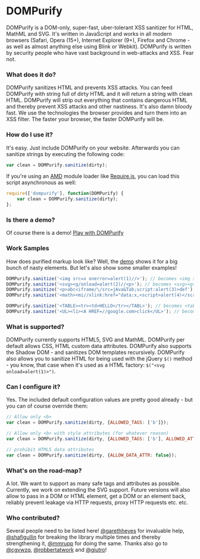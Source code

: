 DOMPurify
=========

DOMPurify is a DOM-only, super-fast, uber-tolerant XSS sanitizer for HTML, MathML and SVG. It's written in JavaScript and works in all modern browsers (Safari, Opera (15+), Internet Explorer (9+), Firefox and Chrome - as well as almost anything else using Blink or Webkit). DOMPurify is written by security people who have vast background in web-attacks and XSS. Fear not.

### What does it do?

DOMPurify sanitizes HTML and prevents XSS attacks. You can feed DOMPurify with string full of dirty HTML and it will return a string with clean HTML. DOMPurify will strip out everything that contains dangerous HTML and thereby prevent XSS attacks and other nastiness. It's also damn bloody fast. We use the technologies the browser provides and turn them into an XSS filter. The faster your browser, the faster DOMPurify will be.

### How do I use it?

It's easy. Just include DOMPurify on your website. Afterwards you can sanitize strings by executing the following code:

```javascript
var clean = DOMPurify.sanitize(dirty);
```

If you're using an [AMD](https://github.com/amdjs/amdjs-api/wiki/AMD) module loader like [Require.js](http://requirejs.org/), you can load this script asynchronous as well:

```javascript
require(['dompurify'], function(DOMPurify) {
    var clean = DOMPurify.sanitize(dirty);
};
```


### Is there a demo?

Of course there is a demo! [Play with DOMPurify](https://cure53.de/purify)

### Work Samples

How does purified markup look like? Well, the [demo](https://cure53.de/purify) shows it for a big bunch of nasty elements. But let's also show some smaller examples!

```javascript
DOMPurify.sanitize('<img src=x onerror=alert(1)//>'); // becomes <img src="x">
DOMPurify.sanitize('<svg><g/onload=alert(2)//<p>'); // becomes <svg><g></g></svg>
DOMPurify.sanitize('<p>abc<iframe/\/src=jAva&Tab;script:alert(3)>def'); // becomes <p>abc</p>
DOMPurify.sanitize('<math><mi//xlink:href="data:x,<script>alert(4)</script>">'); // becomes <math></math>

DOMPurify.sanitize('<TABLE><tr><td>HELLO</tr></TABL>'); // becomes <table><tbody><tr><td>HELLO</td></tr></tbody></table>
DOMPurify.sanitize('<UL><li><A HREF=//google.com>click</UL>'); // becomes <ul><li><a href="//google.com">click</a></li></ul>
```

### What is supported?

DOMPurify currently supports HTML5, SVG and MathML. DOMPurify per default allows CSS, HTML custom data attributes. DOMPurify also supports the Shadow DOM - and sanitizes DOM templates recursively. DOMPurify also allows you to sanitize HTML for being used with the jQuery `$()` method - you know, that case when it's used as a HTML factory: `$("<svg onload=alert(1)>")`.

### Can I configure it?

Yes. The included default configuration values are pretty good already - but you can of course override them:

```javascript
// Allow only <b>
var clean = DOMPurify.sanitize(dirty, {ALLOWED_TAGS: ['b']});

// Allow only <b> with style attributes (for whatever reason)
var clean = DOMPurify.sanitize(dirty, {ALLOWED_TAGS: ['b'], ALLOWED_ATTR: ['style']});

// prohibit HTML5 data attributes
var clean = DOMPurify.sanitize(dirty, {ALLOW_DATA_ATTR: false});

```

### What's on the road-map?

A lot. We want to support as many safe tags and attributes as possible. Currently, we work on extending the SVG support. Future versions will also allow to pass in a DOM or HTML element, get a DOM or an element back, reliably prevent leakage via HTTP requests, proxy HTTP requests etc. etc.

### Who contributed?

Several people need to be listed here! [@garethheyes](https://twitter.com/garethheyes) for invaluable help, [@shafigullin](https://twitter.com/shafigullin) for breaking the library multiple times and thereby strengthening it, [@mmrupp](https://twitter.com/mmrupp) for doing the same. Thanks also go to [@cgvwzq](https://twitter.com/cgvwzq), [@robbertatwork](https://twitter.com/robbertatwork) and [@giutro](https://twitter.com/giutro)!
